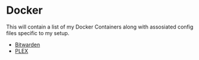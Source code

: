 # Docker

This will contain a list of my Docker Containers along with assosiated config files specific to my setup. 

- [Bitwarden](/Bitwarden)
- [PLEX](/Plex)

